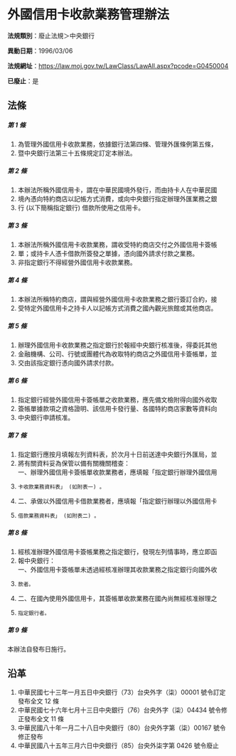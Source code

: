 # 外國信用卡收款業務管理辦法

**法規類別**：廢止法規＞中央銀行

**異動日期**：1996/03/06  

**法規網址**：https://law.moj.gov.tw/LawClass/LawAll.aspx?pcode=G0450004

**已廢止**：是



## 法條
##### 第 1 條
1. 為管理外國信用卡收款業務，依據銀行法第四條、管理外匯條例第五條，
1. 暨中央銀行法第三十五條規定訂定本辦法。

##### 第 2 條
1. 本辦法所稱外國信用卡，謂在中華民國境外發行，而由持卡人在中華民國
1. 境內憑向特約商店以記帳方式消費，或向中央銀行指定辦理外匯業務之銀
1. 行 (以下簡稱指定銀行) 借款所使用之信用卡。

##### 第 3 條
1. 本辦法所稱外國信用卡收款業務，謂收受特約商店交付之外國信用卡簽帳
1. 單；或持卡人憑卡借款所簽發之單據，憑向國外請求付款之業務。
1. 非指定銀行不得經營外國信用卡收款業務。

##### 第 4 條
1. 本辦法所稱特約商店，謂與經營外國信用卡收款業務之銀行簽訂合約，接
1. 受特定外國信用卡之持卡人以記帳方式消費之國內觀光旅館或其他商店。

##### 第 5 條
1. 辦理外國信用卡收款業務之指定銀行於報經中央銀行核准後，得委託其他
1. 金融機構、公司、行號或團體代為收取特約商店之外國信用卡簽帳單，並
1. 交由該指定銀行憑向國外請求付款。

##### 第 6 條
1. 指定銀行經營外國信用卡簽帳單之收款業務，應先備文檢附得向國外收取
1. 簽帳單據款項之資格證明、該信用卡發行量、各國特約商店家數等資料向
1. 中央銀行申請核准。

##### 第 7 條
1. 指定銀行應按月填報左列資料表，於次月十日前送達中央銀行外匯局，並
1. 將有關資料妥為保管以備有關機關稽查：  
一、辦理外國信用卡簽帳單收款業務者，應填報「指定銀行辦理外國信用
1.     卡收款業務資料表」 (如附表一) 。
1. 二、承做以外國信用卡借款業務者，應填報「指定銀行辦理以外國信用卡
1.     借款業務資料表」 (如附表二) 。

##### 第 8 條
1. 經核准辦理外國信用卡簽帳業務之指定銀行，發現左列情事時，應立即函
1. 報中央銀行：  
一、外國信用卡簽帳單未透過經核准辦理其收款業務之指定銀行向國外收
1.     款者。
1. 二、在國內使用外國信用卡，其簽帳單收款業務在國內尚無經核准辦理之
1.     指定銀行者。

##### 第 9 條
本辦法自發布日施行。

## 沿革
1. 中華民國七十三年一月五日中央銀行（73）台央外字（柒）00001 號令訂定發布全文 12 條
1. 中華民國七十六年七月十三日中央銀行（76）台央外字（柒）04434 號令修正發布全文 11 條
1. 中華民國八十年一月二十八日中央銀行（80）台央外字第（柒）00167 號令修正發布
1. 中華民國八十五年三月六日中央銀行（85）台央外柒字第 0426 號令廢止
